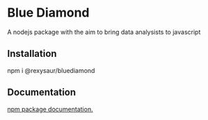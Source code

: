 # Blue Diamond
A nodejs package with the aim to bring data analysists to javascript

## Installation
npm i @rexysaur/bluediamond

## Documentation
[npm package documentation.](https://)